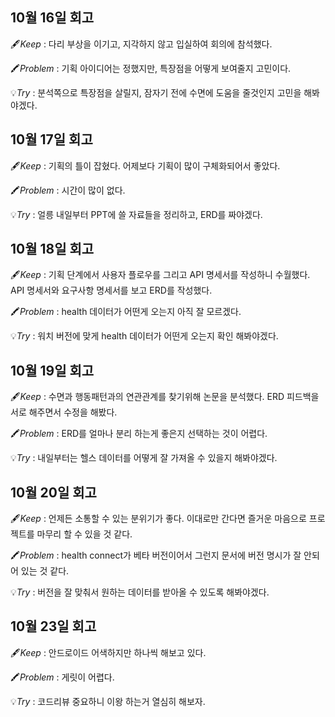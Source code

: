 ## 10월 16일 회고

🖋️*Keep* : 다리 부상을 이기고, 지각하지 않고 입실하여 회의에 참석했다.

🖍️*Problem* : 기획 아이디어는 정했지만, 특장점을 어떻게 보여줄지 고민이다.

💡*Try* : 분석쪽으로 특장점을 살릴지, 잠자기 전에 수면에 도움을 줄것인지 고민을 해봐야겠다.

## 10월 17일 회고

🖋️*Keep* : 기획의 틀이 잡혔다. 어제보다 기획이 많이 구체화되어서 좋았다.

🖍️*Problem* : 시간이 많이 없다. 

💡*Try* : 얼릉 내일부터 PPT에 쓸 자료들을 정리하고, ERD를 짜야겠다.

## 10월 18일 회고

🖋️*Keep* : 기획 단계에서 사용자 플로우를 그리고 API 명세서를 작성하니 수월했다. API 명세서와 요구사항 명세서를 보고 ERD를 작성했다.

🖍️*Problem* : health 데이터가 어떤게 오는지 아직 잘 모르겠다.

💡*Try* : 워치 버전에 맞게 health 데이터가 어떤게 오는지 확인 해봐야겠다.

## 10월 19일 회고

🖋️*Keep* : 수면과 행동패턴과의 연관관계를 찾기위해 논문을 분석했다. ERD 피드백을 서로 해주면서 수정을 해봤다.

🖍️*Problem* : ERD를 얼마나 분리 하는게 좋은지 선택하는 것이 어렵다.

💡*Try* : 내일부터는 헬스 데이터를 어떻게 잘 가져올 수 있을지 해봐야겠다.

## 10월 20일 회고

🖋️*Keep* : 언제든 소통할 수 있는 분위기가 좋다. 이대로만 간다면 즐거운 마음으로 프로젝트를 마무리 할 수 있을 것 같다.

🖍️*Problem* : health connect가 베타 버전이어서 그런지 문서에 버전 명시가 잘 안되어 있는 것 같다. 

💡*Try* : 버전을 잘 맞춰서 원하는 데이터를 받아올 수 있도록 해봐야겠다.

## 10월 23일 회고

🖋️*Keep* : 안드로이드 어색하지만 하나씩 해보고 있다.

🖍️*Problem* : 게릿이 어렵다.

💡*Try* : 코드리뷰 중요하니 이왕 하는거 열심히 해보자.
